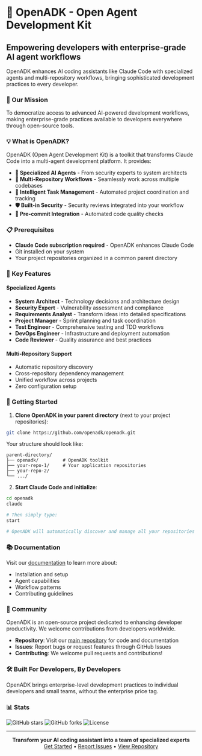 # 🤖 OpenADK - Open Agent Development Kit

## Empowering developers with enterprise-grade AI agent workflows

OpenADK enhances AI coding assistants like Claude Code with specialized agents and multi-repository workflows, bringing sophisticated development practices to every developer.

### 🎯 Our Mission

To democratize access to advanced AI-powered development workflows, making enterprise-grade practices available to developers everywhere through open-source tools.

### 💡 What is OpenADK?

OpenADK (Open Agent Development Kit) is a toolkit that transforms Claude Code into a multi-agent development platform. It provides:

- **🤖 Specialized AI Agents** - From security experts to system architects
- **📁 Multi-Repository Workflows** - Seamlessly work across multiple codebases
- **🔄 Intelligent Task Management** - Automated project coordination and tracking
- **🛡️ Built-in Security** - Security reviews integrated into your workflow
- **🚦 Pre-commit Integration** - Automated code quality checks

### 📋 Prerequisites

- **Claude Code subscription required** - OpenADK enhances Claude Code
- Git installed on your system  
- Your project repositories organized in a common parent directory

### 🌟 Key Features

#### Specialized Agents
- **System Architect** - Technology decisions and architecture design
- **Security Expert** - Vulnerability assessment and compliance
- **Requirements Analyst** - Transform ideas into detailed specifications
- **Project Manager** - Sprint planning and task coordination
- **Test Engineer** - Comprehensive testing and TDD workflows
- **DevOps Engineer** - Infrastructure and deployment automation
- **Code Reviewer** - Quality assurance and best practices

#### Multi-Repository Support
- Automatic repository discovery
- Cross-repository dependency management
- Unified workflow across projects
- Zero configuration setup

### 🚀 Getting Started

1. **Clone OpenADK in your parent directory** (next to your project repositories):
```bash
git clone https://github.com/openadk/openadk.git
```

Your structure should look like:
```
parent-directory/
├── openadk/         # OpenADK toolkit
├── your-repo-1/     # Your application repositories
├── your-repo-2/
└── .../
```

2. **Start Claude Code and initialize**:
```bash
cd openadk
claude

# Then simply type:
start

# OpenADK will automatically discover and manage all your repositories
```

### 📚 Documentation

Visit our [documentation](https://github.com/openadk/openadk) to learn more about:
- Installation and setup
- Agent capabilities
- Workflow patterns
- Contributing guidelines

### 🤝 Community

OpenADK is an open-source project dedicated to enhancing developer productivity. We welcome contributions from developers worldwide.

- **Repository**: Visit our [main repository](https://github.com/openadk/openadk) for code and documentation
- **Issues**: Report bugs or request features through GitHub Issues
- **Contributing**: We welcome pull requests and contributions!

### 🛠️ Built For Developers, By Developers

OpenADK brings enterprise-level development practices to individual developers and small teams, without the enterprise price tag.

### 📊 Stats

![GitHub stars](https://img.shields.io/github/stars/openadk/openadk?style=social)
![GitHub forks](https://img.shields.io/github/forks/openadk/openadk?style=social)
![License](https://img.shields.io/github/license/openadk/openadk)

---

<div align="center">
  <strong>Transform your AI coding assistant into a team of specialized experts</strong>
  <br>
  <a href="https://github.com/openadk/openadk">Get Started</a> • 
  <a href="https://github.com/openadk/openadk/issues">Report Issues</a> • 
  <a href="https://github.com/openadk/openadk">View Repository</a>
</div>
